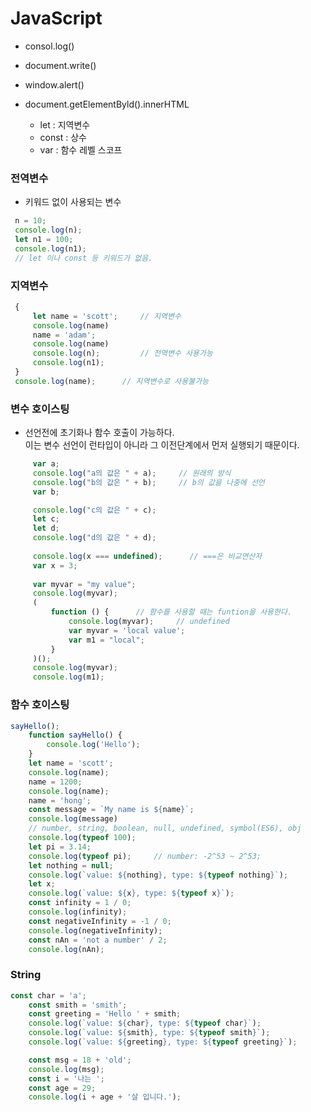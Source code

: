 # JavaScript

- consol.log()
- document.write()
- window.alert()
- document.getElementByld().innerHTML


    - let : 지역변수
    - const : 상수
    - var : 함수 레벨 스코프


### 전역변수
- 키워드 없이 사용되는 변수
```javascript
 n = 10;
 console.log(n);
 let n1 = 100;
 console.log(n1);
 // let 이나 const 등 키워드가 없음.
```

### 지역변수
```javascript
 {
     let name = 'scott';     // 지역변수
     console.log(name)
     name = 'adam';
     console.log(name)
     console.log(n);         // 전역변수 사용가능
     console.log(n1);
 }
 console.log(name);      // 지역변수로 사용불가능
```

### 변수 호이스팅
- 선언전에 초기화나 함수 호출이 가능하다.\
  이는 변수 선언이 런타입이 아니라 그 이전단계에서 먼저 실행되기 때문이다.
```javascript
     var a;
     console.log("a의 값은 " + a);     // 원래의 방식
     console.log("b의 값은 " + b);     // b의 값을 나중에 선언
     var b;

     console.log("c의 값은 " + c);
     let c;
     let d;
     console.log("d의 값은 " + d);
    
     console.log(x === undefined);      // ===은 비교연산자
     var x = 3;
    
     var myvar = "my value";
     console.log(myvar);
     (
         function () {      // 함수를 사용할 때는 funtion을 사용한다.
             console.log(myvar);     // undefined
             var myvar = 'local value';
             var m1 = "local";
         }
     )();
     console.log(myvar);
     console.log(m1);
```

### 함수 호이스팅
```javascript
sayHello();
    function sayHello() {
        console.log('Hello');
    }
    let name = 'scott';
    console.log(name);
    name = 1200;
    console.log(name);
    name = 'hong';
    const message = `My name is ${name}`;
    console.log(message)
    // number, string, boolean, null, undefined, symbol(ES6), obj
    console.log(typeof 100);
    let pi = 3.14;
    console.log(typeof pi);     // number: -2^53 ~ 2^53;
    let nothing = null;
    console.log(`value: ${nothing}, type: ${typeof nothing}`);
    let x;
    console.log(`value: ${x}, type: ${typeof x}`);
    const infinity = 1 / 0;
    console.log(infinity);
    const negativeInfinity = -1 / 0;
    console.log(negativeInfinity);
    const nAn = 'not a number' / 2;
    console.log(nAn);
```

### String
```javascript
const char = 'a';
    const smith = 'smith';
    const greeting = 'Hello ' + smith;
    console.log(`value: ${char}, type: ${typeof char}`);
    console.log(`value: ${smith}, type: ${typeof smith}`);
    console.log(`value: ${greeting}, type: ${typeof greeting}`);

    const msg = 18 + 'old';
    console.log(msg);
    const i = '나는 ';
    const age = 29;
    console.log(i + age + '살 입니다.');
```
